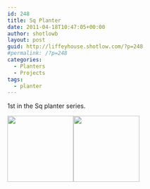 ```yaml
---
id: 248
title: Sq Planter
date: 2011-04-18T10:47:05+00:00
author: shotlowb
layout: post
guid: http://liffeyhouse.shotlow.com/?p=248
#permalink: /?p=248
categories:
  - Planters
  - Projects
tags:
  - planter
---
```

1st in the Sq planter series.

[<img class="alignnone size-thumbnail wp-image-232" title="Sq Planter" src="http://liffeyhouse.shotlow.com/wp-content/uploads/2011/04/P4180197-150x150.jpg" alt="" width="150" height="150" />](vendor/img/uploads/2011/04/P4180197-e1303141210163.jpg)[<img class="alignnone size-thumbnail wp-image-231" title="Plants in sq planter" src="http://liffeyhouse.shotlow.com/wp-content/uploads/2011/04/P4180198-150x150.jpg" alt="" width="150" height="150" />](vendor/img/uploads/2011/04/P4180198-e1303141170303.jpg)
